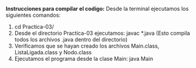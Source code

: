 **Instrucciones para compilar el codigo:**
Desde la terminal ejecutamos los siguientes comandos:
  1. cd Practica-03/
  2. Desde el directorio Practica-03 ejecutamos: javac *.java (Esto compila todos los archivos .java dentro del directorio)
  3. Verificamos que se hayan creado los archivos Main.class, ListaLigada.class y Nodo.class
  4. Ejecutamos el programa desde la clase Main: java Main
